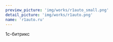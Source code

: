 ```yaml
---
preview_picture: 'img/works/r1auto_small.png'
detail_picture: 'img/works/r1auto.png'
name: 'r1auto.ru'
---
```

1c-битрикс
